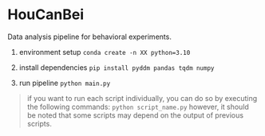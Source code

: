 # HouCanBei

Data analysis pipeline for behavioral experiments.

1. environment setup
    `conda create -n XX python=3.10`

2. install dependencies
    `pip install pyddm pandas tqdm numpy`

3. run pipeline
    `python main.py`

> if you want to run each script individually, you can do so by executing the following commands:
    `python script_name.py`
    however, it should be noted that some scripts may depend on the output of previous scripts.